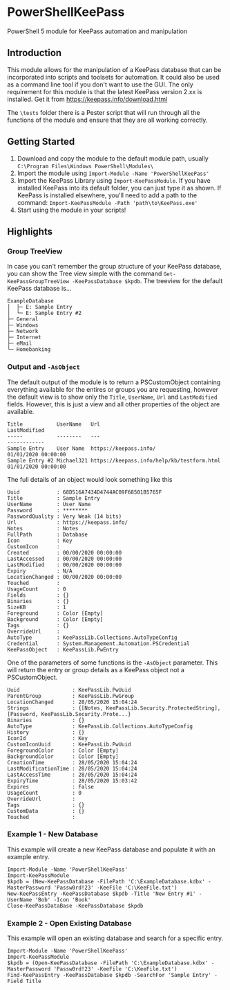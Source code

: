 # PowerShellKeePass
PowerShell 5 module for KeePass automation and manipulation

## Introduction
This module allows for the manipulation of a KeePass database that can be incorporated into scripts and toolsets for automation.  It could also be used as a command line tool if you don't want to use the GUI.  The only requirement for this module is that the latest KeePass version 2.xx is installed.  Get it from https://keepass.info/download.html

The `\tests` folder there is a Pester script that will run through all the functions of the module and ensure that they are all working correctly.

## Getting Started
1. Download and copy the module to the default module path, usually `C:\Program Files\Windows PowerShell\Modules\`
2. Import the module using `Import-Module -Name 'PowerShellKeePass'`
3. Import the KeePass Library using `Import-KeePassModule`.  If you have installed KeePass into its default folder, you can just type it as shown.  If KeePass is installed elsewhere, you'll need to add a path to the command: `Import-KeePassModule -Path 'path\to\KeePass.exe'`
4. Start using the module in your scripts!

## Highlights
### Group TreeView
In case you can't remember the group structure of your KeePass database, you can show the Tree view simple with the command `Get-KeePassGroupTreeView -KeePassDatabase $kpdb`.  The treeview for the default KeePass database is...

    ExampleDatabase
    │  ├─ E: Sample Entry
    │  └─ E: Sample Entry #2
    ├─ General
    ├─ Windows
    ├─ Network
    ├─ Internet
    ├─ eMail
    └─ Homebanking

### Output and `-AsObject`
The default output of the module is to return a PSCustomObject containing everything available for the entires or groups you are requesting, however the default view is to show only the `Title`, `UserName`, `Url` and `LastModified` fields.  However, this is just a view and all other properties of the object are available.

    Title           UserName   Url                                        LastModified
    -----           --------   ---                                        ------------
    Sample Entry    User Name  https://keepass.info/                      01/01/2020 00:00:00
    Sample Entry #2 Michael321 https://keepass.info/help/kb/testform.html 01/01/2020 00:00:00

The full details of an object would look something like this

    Uuid            : 68D516A7434D4744AC09F68501B5765F
    Title           : Sample Entry
    UserName        : User Name
    Password        : ********
    PasswordQuality : Very Weak (14 bits)
    Url             : https://keepass.info/
    Notes           : Notes
    FullPath        : Database
    Icon            : Key
    CustomIcon      :
    Created         : 00/00/2020 00:00:00
    LastAccessed    : 00/00/2020 00:00:00
    LastModified    : 00/00/2020 00:00:00
    Expiry          : N/A
    LocationChanged : 00/00/2020 00:00:00
    Touched         :
    UsageCount      : 0
    Fields          : {}
    Binaries        : {}
    SizeKB          : 1
    Foreground      : Color [Empty]
    Background      : Color [Empty]
    Tags            : {}
    OverrideUrl     :
    AutoType        : KeePassLib.Collections.AutoTypeConfig
    Credential      : System.Management.Automation.PSCredential
    KeePassObject   : KeePassLib.PwEntry

One of the parameters of some functions is the `-AsObject` parameter.  This will return the entry or group details as a KeePass object not a PSCustomObject.  

    Uuid                 : KeePassLib.PwUuid
    ParentGroup          : KeePassLib.PwGroup
    LocationChanged      : 28/05/2020 15:04:24
    Strings              : {[Notes, KeePassLib.Security.ProtectedString], [Password, KeePassLib.Security.Prote...}
    Binaries             : {}
    AutoType             : KeePassLib.Collections.AutoTypeConfig
    History              : {}
    IconId               : Key
    CustomIconUuid       : KeePassLib.PwUuid
    ForegroundColor      : Color [Empty]
    BackgroundColor      : Color [Empty]
    CreationTime         : 28/05/2020 15:04:24
    LastModificationTime : 28/05/2020 15:04:24
    LastAccessTime       : 28/05/2020 15:04:24
    ExpiryTime           : 28/05/2020 15:03:42
    Expires              : False
    UsageCount           : 0
    OverrideUrl          :
    Tags                 : {}
    CustomData           : {}
    Touched              :


### Example 1 - New Database
This example will create a new KeePass database and populate it with an example entry.

    Import-Module -Name 'PowerShellKeePass'
    Import-KeePassModule
    $kpdb = (New-KeePassDatabase -FilePath 'C:\ExampleDatabase.kdbx' -MasterPassword 'Passw0rd!23' -KeeFile 'C:\KeeFile.txt')
    New-KeePassEntry -KeePassDatabase $kpdb -Title 'New Entry #1' -UserName 'Bob' -Icon 'Book'
    Close-KeePassDataBase -KeePassDatabase $kpdb

### Example 2 - Open Existing Database
This example will open an existing database and search for a specific entry.

    Import-Module -Name 'PowerShellKeePass'
    Import-KeePassModule
    $kpdb = (Open-KeePassDatabase -FilePath 'C:\ExampleDatabase.kdbx' -MasterPassword 'Passw0rd!23' -KeeFile 'C:\KeeFile.txt')
    Find-KeePassEntry -KeePassDatabase $kpdb -SearchFor 'Sample Entry' -Field Title

